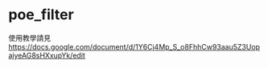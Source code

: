 # poe_filter
使用教學請見
https://docs.google.com/document/d/1Y6Cj4Mp_S_o8FhhCw93aau5Z3UopajyeAG8sHXxupYk/edit
